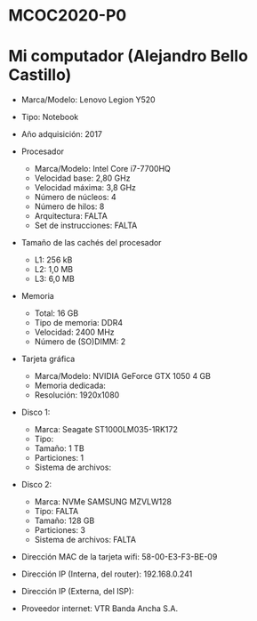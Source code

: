 # MCOC2020-P0

# Mi computador (Alejandro Bello Castillo) 

* Marca/Modelo: Lenovo Legion Y520 

* Tipo: Notebook

* Año adquisición: 2017

* Procesador
  - Marca/Modelo: Intel Core i7-7700HQ 
  - Velocidad base: 2,80 GHz
  - Velocidad máxima: 3,8 GHz 
  - Número de núcleos: 4
  - Número de hilos: 8 
  - Arquitectura: FALTA
  - Set de instrucciones: FALTA

* Tamaño de las cachés del procesador
  - L1: 256 kB
  - L2: 1,0 MB
  - L3: 6,0 MB 

* Memoria
  - Total: 16 GB
  - Tipo de memoria: DDR4
  - Velocidad: 2400 MHz
  - Número de (SO)DIMM: 2 

* Tarjeta gráfica 
  - Marca/Modelo: NVIDIA GeForce GTX 1050 4 GB 
  - Memoria dedicada: 
  - Resolución: 1920x1080

* Disco 1: 
  - Marca: Seagate ST1000LM035-1RK172
  - Tipo: 
  - Tamaño: 1 TB
  - Particiones: 1
  - Sistema de archivos: 

* Disco 2: 
  - Marca: NVMe SAMSUNG MZVLW128 
  - Tipo: FALTA
  - Tamaño: 128 GB
  - Particiones: 3
  - Sistema de archivos: FALTA 

* Dirección MAC de la tarjeta wifi: 58-00-E3-F3-BE-09

* Dirección IP (Interna, del router): 192.168.0.241

* Dirección IP (Externa, del ISP): 

* Proveedor internet: VTR Banda Ancha S.A.
